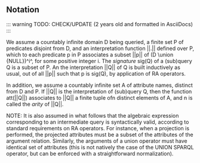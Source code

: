 ## Notation

::: warning
TODO: CHECK/UPDATE (2 years old and formatted in AsciiDocs)
:::

We assume a countably infinite domain D being queried,
a finite set P of predicates disjoint from D,
and an interpretation function ||.|| defined over P,
which to each predicate p in P associates a subset ||p|| of (D \union \{NULL\})^i^,
for some positive integer i.
The _signature_ sig(Q) of a (sub)query Q is a subset of P.
An the interpretation ||Q|| of Q is built inductively as usual,
out of all ||p|| such that p is sig(Q),
by application of RA operators.

In addition,
we assume a countably infinite set A of attribute names,
distinct from D and P.
If ||Q|| is the interpretation of (sub)query Q,
then the function att(||Q||) associates to ||Q|| a finite tuple ofn distinct elements of A,
and n is called the _arity_ of ||Q||.   



NOTE: It is also assumed in what follows that the algebraic expression corresponding to an intermediate query is syntactically valid,
according to standard requirements on RA operators.
For instance,
when a projection is performed,
the projected attributes must be a subset of the attributes of the argument relation.
Similarly,
the arguments of a union operator must have identical set of attributes (this is not natively the case of the UNION SPARQL operator,
but can be enforced with a straightforward normalization).
